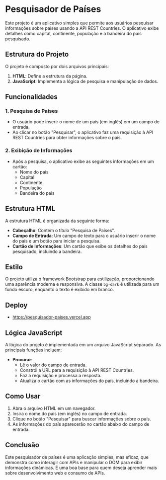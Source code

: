 # Pesquisador de Países

Este projeto é um aplicativo simples que permite aos usuários pesquisar informações sobre países usando a API REST Countries. O aplicativo exibe detalhes como capital, continente, população e a bandeira do país pesquisado.

## Estrutura do Projeto

O projeto é composto por dois arquivos principais:

1. **HTML**: Define a estrutura da página.
2. **JavaScript**: Implementa a lógica de pesquisa e manipulação de dados.

## Funcionalidades

### 1. Pesquisa de Países
- O usuário pode inserir o nome de um país (em inglês) em um campo de entrada.
- Ao clicar no botão "Pesquisar", o aplicativo faz uma requisição à API REST Countries para obter informações sobre o país.

### 2. Exibição de Informações
- Após a pesquisa, o aplicativo exibe as seguintes informações em um cartão:
  - Nome do país
  - Capital
  - Continente
  - População
  - Bandeira do país

## Estrutura HTML

A estrutura HTML é organizada da seguinte forma:

- **Cabeçalho**: Contém o título "Pesquisa de Países".
- **Campo de Entrada**: Um campo de texto para o usuário inserir o nome do país e um botão para iniciar a pesquisa.
- **Cartão de Informações**: Um cartão que exibe os detalhes do país pesquisado, incluindo a bandeira.

## Estilo

O projeto utiliza o framework Bootstrap para estilização, proporcionando uma aparência moderna e responsiva. A classe `bg-dark` é utilizada para um fundo escuro, enquanto o texto é exibido em branco.

## Deploy

- https://pesquisador-paises.vercel.app

## Lógica JavaScript

A lógica do projeto é implementada em um arquivo JavaScript separado. As principais funções incluem:

- **Procurar**: 
  - Lê o valor do campo de entrada.
  - Constrói a URL para a requisição à API REST Countries.
  - Faz a requisição e processa a resposta.
  - Atualiza o cartão com as informações do país, incluindo a bandeira.

## Como Usar

1. Abra o arquivo HTML em um navegador.
2. Insira o nome do país (em inglês) no campo de entrada.
3. Clique no botão "Pesquisar" para buscar informações sobre o país.
4. As informações do país aparecerão no cartão abaixo do campo de entrada.

## Conclusão

Este pesquisador de países é uma aplicação simples, mas eficaz, que demonstra como interagir com APIs e manipular o DOM para exibir informações dinâmicas. É uma boa base para quem deseja aprender mais sobre desenvolvimento web e consumo de APIs.
